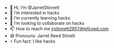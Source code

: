 - 👋 Hi, I’m @JarretStinnett
- 👀 I’m interested in hacks
- 🌱 I’m currently learning hacks
- 💞️ I’m looking to collaborate on hacks
- 📫 How to reach me jrstinnett2957@jefcoed.com
- 😄 Pronouns: Jarret Reed Stinett
- ⚡ Fun fact: I like hacks

<!---
JarretStinnett/JarretStinnett is a ✨ special ✨ repository because its `README.md` (this file) appears on your GitHub profile.
You can click the Preview link to take a look at your changes.
--->
